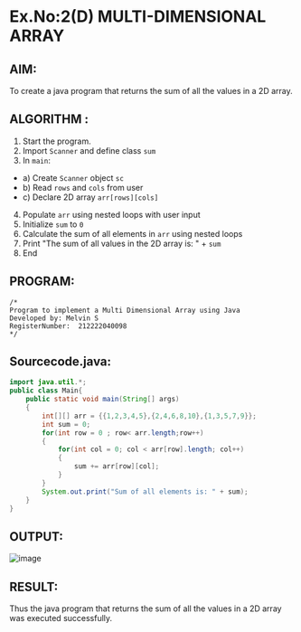 # Ex.No:2(D) MULTI-DIMENSIONAL ARRAY

## AIM:
To create a java program that returns the sum of all the values in a 2D array.

## ALGORITHM :
1.	Start the program.
2.	Import `Scanner` and define class `sum`
3.	In `main`:
-	a) Create `Scanner` object `sc`
-	b) Read `rows` and `cols` from user
-	c) Declare 2D array `arr[rows][cols]`
4.	Populate `arr` using nested loops with user input
5.	Initialize `sum` to `0`
6.	Calculate the sum of all elements in `arr` using nested loops
7.	Print "The sum of all values in the 2D array is: " + `sum`
8.	End



## PROGRAM:
 ```
/*
Program to implement a Multi Dimensional Array using Java
Developed by: Melvin S
RegisterNumber:  212222040098
*/
```

## Sourcecode.java:

```java
import java.util.*;
public class Main{
    public static void main(String[] args)
    {
        int[][] arr = {{1,2,3,4,5},{2,4,6,8,10},{1,3,5,7,9}};
        int sum = 0;
        for(int row = 0 ; row< arr.length;row++)
        {
            for(int col = 0; col < arr[row].length; col++)
            {
                sum += arr[row][col];
            }
        }
        System.out.print("Sum of all elements is: " + sum);
    }
}
```

## OUTPUT:

![image](https://github.com/user-attachments/assets/4d0df961-4aba-438f-88fd-c8935bddeb04)


## RESULT:
Thus the java program that returns the sum of all the values in a 2D array was executed successfully.



